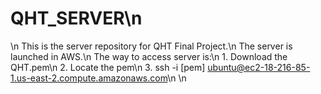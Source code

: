 # QHT_SERVER\n
\n
This is the server repository for QHT Final Project.\n
The server is launched in AWS.\n
The way to access server is:\n
	1. Download the QHT.pem\n
	2. Locate the pem\n
	3. ssh -i [pem] ubuntu@ec2-18-216-85-1.us-east-2.compute.amazonaws.com\n
\n


